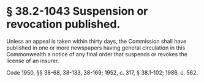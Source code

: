 # § 38.2-1043 Suspension or revocation published.

<p>Unless an appeal is taken within thirty days, the Commission shall have published in one or more newspapers having general circulation in this Commonwealth a notice of any final order that suspends or revokes the license of an insurer.</p><p>Code 1950, §§ 38-68, 38-133, 38-169; 1952, c. 317, § 38.1-102; 1986, c. 562.</p>
